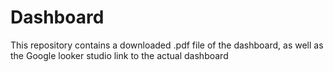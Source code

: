 # Dashboard

This repository contains a downloaded .pdf file of the dashboard, as well as the Google looker studio link to the actual dashboard
